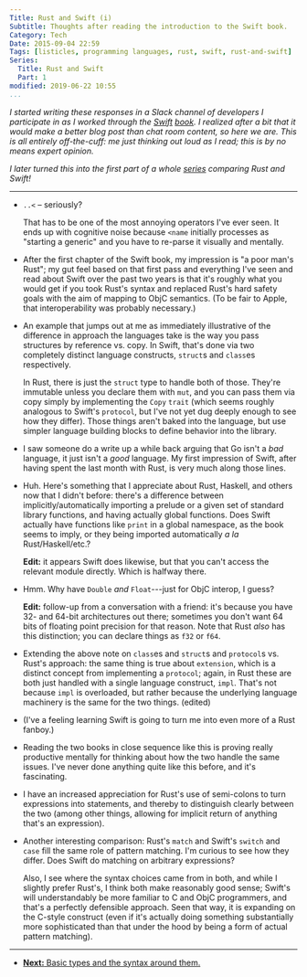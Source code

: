 ```yaml
---
Title: Rust and Swift (i)
Subtitle: Thoughts after reading the introduction to the Swift book.
Category: Tech
Date: 2015-09-04 22:59
Tags: [listicles, programming languages, rust, swift, rust-and-swift]
Series:
  Title: Rust and Swift
  Part: 1
modified: 2019-06-22 10:55
...
```


<i class=editorial>I started writing these responses in a Slack channel of developers I participate in as I worked through the [Swift][Swift] [book][book]. I realized after a bit that it would make a better blog post than chat room content, so here we are. This is all entirely off-the-cuff: me just thinking out loud as I read; this is by no means expert opinion.</i>

[Swift]: https://developer.apple.com/swift/
[book]: https://developer.apple.com/library/ios/documentation/Swift/Conceptual/Swift_Programming_Language/

<i class=editorial>I later turned this into the first part of a whole [series] comparing Rust and Swift!</i>

[series]: /rust-and-swift.html

---

  - `..<` – seriously?

    That has to be one of the most annoying operators I've ever seen. It ends up with cognitive noise because `<name` initially processes as "starting a generic" and you have to re-parse it visually and mentally.

  - After the first chapter of the Swift book, my impression is "a poor man's Rust"; my gut feel based on that first pass and everything I've seen and read about Swift over the past two years is that it's roughly what you would get if you took Rust's syntax and replaced Rust's hard safety goals with the aim of mapping to ObjC semantics. (To be fair to Apple, that interoperability was probably necessary.)

  - An example that jumps out at me as immediately illustrative of the difference in approach the languages take is the way you pass structures by reference vs. copy. In Swift, that's done via two completely distinct language constructs, `struct`s and `class`es respectively.

    In Rust, there is just the `struct` type to handle both of those. They're immutable unless you declare them with `mut`, and you can pass them via copy simply by implementing the `Copy` `trait` (which seems roughly analogous to Swift's `protocol`, but I've not yet dug deeply enough to see how they differ). Those things aren't baked into the language, but use simpler language building blocks to define behavior into the library.

  - I saw someone do a write up a while back arguing that Go isn't a *bad* language, it just isn't a *good* language. My first impression of Swift, after having spent the last month with Rust, is very much along those lines.

  - Huh. Here's something that I appreciate about Rust, Haskell, and others now that I didn't before: there's a difference between implicitly/automatically importing a prelude or a given set of standard library functions, and having actually global functions. Does Swift actually have functions like `print` in a global namespace, as the book seems to imply, or they being imported automatically _a la_ Rust/Haskell/etc.?

    **Edit:** it appears Swift does likewise, but that you can't access the relevant module directly. Which is halfway there.

  - Hmm. Why have `Double` *and* `Float`---just for ObjC interop, I guess?

    **Edit:** follow-up from a conversation with a friend: it's because you have 32- and 64-bit architectures out there; sometimes you don't want 64 bits of floating point precision for that reason. Note that Rust *also* has this distinction; you can declare things as `f32` or `f64`.

  - Extending the above note on `class`es and `struct`s and `protocol`s vs. Rust's approach: the same thing is true about `extension`, which is a distinct concept from implementing a `protocol`; again, in Rust these are both just handled with a single language construct, `impl`. That's not because `impl` is overloaded, but rather because the underlying language machinery is the same for the two things. (edited)

  - (I've a feeling learning Swift is going to turn me into even more of a Rust fanboy.)

  - Reading the two books in close sequence like this is proving really productive mentally for thinking about how the two handle the same issues. I've never done anything quite like this before, and it's fascinating.

  - I have an increased appreciation for Rust's use of semi-colons to turn expressions into statements, and thereby to distinguish clearly between the two (among other things, allowing for implicit return of anything that's an expression).

  - Another interesting comparison: Rust's `match` and Swift's `switch` and `case` fill the same role of pattern matching. I'm curious to see how they differ. Does Swift do matching on arbitrary expressions?

    Also, I see where the syntax choices came from in both, and while I slightly prefer Rust's, I think both make reasonably good sense; Swift's will understandably be more familiar to C and ObjC programmers, and that's a perfectly defensible approach. Seen that way, it is expanding on the C-style construct (even if it's actually doing something substantially more sophisticated than that under the hood by being a form of actual pattern matching).

---

  - [**Next:** Basic types and the syntax around them.][2]

[2]: http://www.chriskrycho.com/2015/rust-and-swift-ii.html
